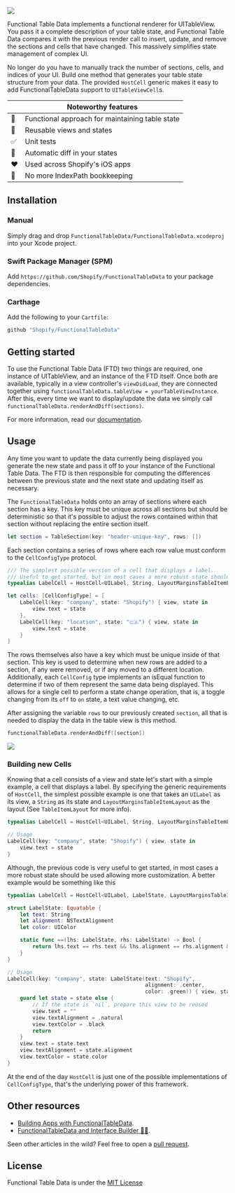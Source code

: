 <img src="https://github.com/Shopify/FunctionalTableData/raw/main/Images/Banner.png" />

Functional Table Data implements a functional renderer for UITableView. You pass it a complete description of your table state, and Functional Table Data compares it with the previous render call to insert, update, and remove the sections and cells that have changed. This massively simplifies state management of complex UI.

No longer do you have to manually track the number of sections, cells, and indices of your UI. Build one method that generates your table state structure from your data. The provided `HostCell` generic makes it easy to add FunctionalTableData support to `UITableViewCell`s.

|         | Noteworthy features       |
----------|---------------------
💯 | Functional approach for maintaining table state
👷‍ | Reusable views and states
✅ | Unit tests
🔀 | Automatic diff in your states
❤️ | Used across Shopify's iOS apps
🙅 | No more IndexPath bookkeeping

## Installation

### Manual

Simply drag and drop `FunctionalTableData/FunctionalTableData.xcodeproj` into your Xcode project.

### Swift Package Manager (SPM)

Add `https://github.com/Shopify/FunctionalTableData` to your package dependencies.

### Carthage

Add the following to your `Cartfile`:

```ruby
github "Shopify/FunctionalTableData"
```

## Getting started
To use the Functional Table Data (FTD) two things are required, one instance of UITableView, and an instance of the FTD itself. Once both are available, typically in a view controller's `viewDidLoad`, they are connected together using
`functionalTableData.tableView = yourTableViewInstance`. After this, every time we want to display/update the data we simply call `functionalTableData.renderAndDiff(sections)`.

For more information, read our [documentation](https://shopify.github.io/FunctionalTableData/).

## Usage

Any time you want to update the data currently being displayed you generate the new state and pass it off to your instance of the Functional Table Data. The FTD is then responsible for computing the differences between the previous state and the next state and updating itself as necessary.

The `FunctionalTableData` holds onto an array of sections where each section has a key. This key must be unique across all sections but should be deterministic so that it's possible to adjust the rows contained within that section without replacing the entire section itself.

```swift
let section = TableSection(key: "header-unique-key", rows: [])
```

Each section contains a series of rows where each row value must conform to the `CellConfigType` protocol.

```swift
/// The simplest possible version of a cell that displays a label.
/// Useful to get started, but in most cases a more robust state should be used allowing more customization.
typealias LabelCell = HostCell<UILabel, String, LayoutMarginsTableItemLayout>

let cells: [CellConfigType] = [
	LabelCell(key: "company", state: "Shopify") { view, state in
		view.text = state
	},
	LabelCell(key: "location", state: "🇨🇦") { view, state in
		view.text = state
	}
]
```

The rows themselves also have a key which must be unique inside of that section. This key is used to determine when new rows are added to a section, if any were removed, or if any moved to a different location.
Additionally, each `CellConfig` type implements an isEqual function to determine if two of them represent the same data being displayed. This allows for a single cell to perform a state change operation, that is, a toggle changing from its `off` to `on` state, a text value changing, etc.

After assigning the variable `rows` to our previously created `section`, all that is needed to display the data in the table view is this method.

```swift
functionalTableData.renderAndDiff([section])
```

<img src="https://github.com/Shopify/FunctionalTableData/raw/main/Images/Example1.png" />

### Building new Cells
Knowing that a cell consists of a view and state let's start with a simple example, a cell that displays a label. By specifying the generic requirements of `HostCell`, the simplest possible example is one that takes an `UILabel` as its view, a `String` as its state and `LayoutMarginsTableItemLayout` as the layout (See `TableItemLayout` for more info).

```swift
typealias LabelCell = HostCell<UILabel, String, LayoutMarginsTableItemLayout>

// Usage
LabelCell(key: "company", state: "Shopify") { view, state in
	view.text = state
}
```

Although, the previous code is very useful to get started, in most cases a more robust state should be used allowing more customization. A better example would be something like this

```swift
typealias LabelCell = HostCell<UILabel, LabelState, LayoutMarginsTableItemLayout>

struct LabelState: Equatable {
	let text: String
	let alignment: NSTextAlignment
	let color: UIColor

	static func ==(lhs: LabelState, rhs: LabelState) -> Bool {
		return lhs.text == rhs.text && lhs.alignment == rhs.alignment && lhs.color == rhs.color
	}
}

// Usage
LabelCell(key: "company", state: LabelState(text: "Shopify",
                                            alignment: .center,
                                            color: .green)) { view, state in
	guard let state = state else {
		// If the state is `nil`, prepare this view to be reused
		view.text = ""
		view.textAlignment = .natural
		view.textColor = .black
		return
	}
	view.text = state.text
	view.textAlignment = state.alignment
	view.textColor = state.color
}
```

At the end of the day `HostCell` is just one of the possible implementations of `CellConfigType`, that's the underlying power of this framework.

## Other resources

- [Building Apps with FunctionalTableData](https://medium.com/@raulriera/building-apps-with-functionaltabledata-c99bfaa7e2e5).
- [FunctionalTableData and Interface Builder 🎨✨](https://medium.com/@raulriera/using-interface-builder-and-code-%EF%B8%8F-d9db30269d1d).

Seen other articles in the wild? Feel free to open a [pull request](https://github.com/Shopify/FunctionalTableData/pulls).

## License
Functional Table Data is under the [MIT License](https://github.com/Shopify/FunctionalTableData/blob/main/LICENSE.txt)
